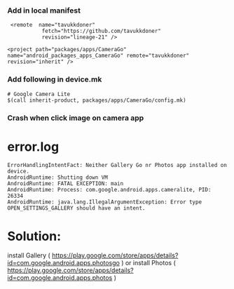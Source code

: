### Add in local manifest

```
 <remote  name="tavukkdoner"
           fetch="https://github.com/tavukkdoner"
           revision="lineage-21" />

<project path="packages/apps/CameraGo" name="android_packages_apps_CameraGo" remote="tavukkdoner" revision="inherit" />
```

### Add following in device.mk

```
# Google Camera Lite
$(call inherit-product, packages/apps/CameraGo/config.mk)
```

### Crash when click image on camera app

# error.log
```
ErrorHandlingIntentFact: Neither Gallery Go nr Photos app installed on device.
AndroidRuntime: Shutting down VM
AndroidRuntime: FATAL EXCEPTION: main
AndroidRuntime: Process: com.google.android.apps.cameralite, PID: 26334
AndroidRuntime: java.lang.IllegalArgumentException: Error type OPEN_SETTINGS_GALLERY should have an intent.
```

# Solution: 
install Gallery ( https://play.google.com/store/apps/details?id=com.google.android.apps.photosgo )
or 
install Photos ( https://play.google.com/store/apps/details?id=com.google.android.apps.photos )

